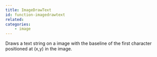 ```yaml
---
title: ImageDrawText
id: function-imagedrawtext
related:
categories:
    - image
---
```


Draws a text string on a image with the baseline of the first character positioned at (x,y) in the image.